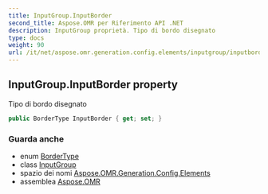 ```yaml
---
title: InputGroup.InputBorder
second_title: Aspose.OMR per Riferimento API .NET
description: InputGroup proprietà. Tipo di bordo disegnato
type: docs
weight: 90
url: /it/net/aspose.omr.generation.config.elements/inputgroup/inputborder/
---
```

## InputGroup.InputBorder property

Tipo di bordo disegnato

```csharp
public BorderType InputBorder { get; set; }
```

### Guarda anche

* enum [BorderType](../../../aspose.omr.generation.config.enums/bordertype/)
* class [InputGroup](../)
* spazio dei nomi [Aspose.OMR.Generation.Config.Elements](../../inputgroup/)
* assemblea [Aspose.OMR](../../../)


